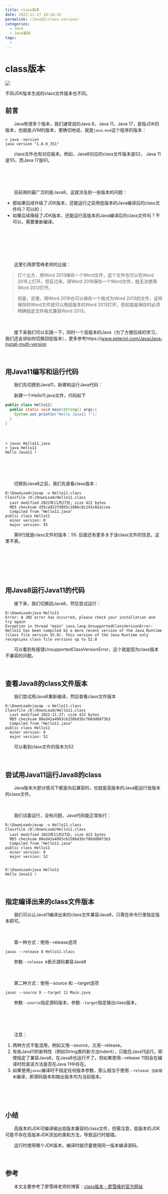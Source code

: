 ```yaml
---
title: class版本
date: 2022-11-27 18:18:32
permalink: /JavaSE/class-version/
categories:
  - Java
  - Java基础
tags:
  - 
---
```

# class版本

![](https://image.peterjxl.com/blog/147.jpg)

不同JDK版本生成的class文件版本也不同。

<!-- more -->

## 前言

　　Java有很多个版本，我们通常说的Java 8，Java 11，Java 17，是指JDK的版本，也就是JVM的版本，更确切地说，就是`java.exe`​这个程序的版本：

```shell
> java -version
java version "1.8.0_351"
```

　　class文件也有对应版本。例如，Java8对应的class文件版本是52， Java 11是55，而Java 17是61。

　　‍

　　‍

　　目前用的最广泛的是Java8，这就涉及到一些版本的问题：

* 那如果后续升级了JDK版本，还能运行之前用低版本的Java编译后的class文件吗？可以的；
* 如果后续降级了JDK版本，还能运行高版本的Java编译后的class文件吗？不可以，需要重新编译。

　　‍

　　‍

　　‍

　　这里引用廖雪峰老师的比喻：

> 打个比方，用Word 2013保存一个Word文件，这个文件也可以在Word 2016上打开。但反过来，用Word 2016保存一个Word文件，就无法使用Word 2013打开。
>
> 但是，且慢，用Word 2016也可以保存一个格式为Word 2013的文件，这样保存的Word文件就可以用低版本的Word 2013打开，但前提是保存时必须明确指定文件格式兼容Word 2013。

　　‍

　　接下来我们可以实践一下，同时一个高版本的Java（为了方便后续的学习，我们还会讲如何切换回低版本），更多参考https://www.peterjxl.com/Java/Java-install-multi-version

　　‍

## 用Java11编写和运行代码

　　我们先切换到Java11，新建和运行Java代码：

　　新建一个Hello11.java文件，代码如下

```java
public class Hello11{
  public static void main(String[] args){
    System.out.println("Hello Java11 !");
  }
}
```

　　‍

```shell
> javac Hello11.java
> java Hello11
Hello Java11 !
```

　　‍

　　‍

　　切换到Java8之前，我们先查看class版本：

```shell
D:\DownLoad>javap -v Hello11.class
Classfile /D:/DownLoad/Hello11.class
  Last modified 2022年11月27日; size 422 bytes
  MD5 checksum d35ca922fd955c1886c8c143c0a2ccea
  Compiled from "Hello11.java"
public class Hello11
  minor version: 0
  major version: 55
```

　　第8行就是class文件的版本：55.   后面还有更多关于该class文件的信息，这里不表。

　　‍

　　‍

　　‍

## 用Java8运行Java11的代码

　　接下来，我们切换回Java8，然后尝试运行：

```shell
D:\DownLoad>java Hello11
Error: A JNI error has occurred, please check your installation and try again
Exception in thread "main" java.lang.UnsupportedClassVersionError: Hello11 has been compiled by a more recent version of the Java Runtime (class file version 55.0), this version of the Java Runtime only recognizes class file versions up to 52.0
```

　　可以看到有报错UnsupportedClassVersionError，这个就是因为class版本不兼容的问题。

　　‍

## 查看Java8的class文件版本

　　我们尝试用Java8重新编译，然后查看class文件版本

```shell
D:\DownLoad>javap -v Hello11.class
Classfile /D:/DownLoad/Hello11.class
  Last modified 2022-11-27; size 422 bytes
  MD5 checksum 08ed42a4993c6150bd3bcf66dd0873b3
  Compiled from "Hello11.java"
public class Hello11
  minor version: 0
  major version: 52
```

　　可以看到class文件的版本为52

　　‍

## 尝试用Java11运行Java8的class

　　Java版本大部分情况下都是向后兼容的，也就是高版本的Java能运行低版本的class文件。

　　‍

　　我们试着运行，没有问题，Java代码能正常执行：

```shell
D:\DownLoad>javap -v Hello11.class
Classfile /D:/DownLoad/Hello11.class
  Last modified 2022年11月27日; size 422 bytes
  MD5 checksum 08ed42a4993c6150bd3bcf66dd0873b3
  Compiled from "Hello11.java"
public class Hello11
  minor version: 0
  major version: 52


D:\DownLoad>java Hello11
Hello Java11 !
```

　　‍

## 指定编译出来的class文件版本

　　我们可以让Java11编译出来的class文件兼容Java8，只需在命令行里指定版本即可。

　　‍

　　第一种方式：使用--release选项

```shell
javac --release 8 Hello11.class
```

　　参数`--release 8`​表示源码兼容Java8

　　‍

　　第二种方式：使用--source 和 --target选项

```shell
javac --source 9 --target 11 Main.java
```

　　参数`--source`​指定源码版本，参数`--target`​指定输出class版本。

　　‍

　　‍

　　注意：

1. 两种方式不能混用，例如又用--source，又用--release。
2. 有些Java11的新特性（例如String类的新方法indent），只能在Java11运行。即使指定了兼容Java8，在Java8也运行不了。但如果使用--release 11则会在编译时检查该方法是否在Java 11中存在。
3. 如果使用`javac`​编译时不指定任何版本参数，那么相当于使用`--release 当前版本`​编译，即源码版本和输出版本均为当前版本。

　　‍

　　‍

## 小结

　　高版本的JDK可编译输出低版本兼容的class文件，但需注意，低版本的JDK可能不存在高版本JDK添加的类和方法，导致运行时报错。

　　运行时使用哪个JDK版本，编译时就尽量使用同一版本编译源码。

　　‍

## 参考

　　本文主要参考了廖雪峰老师的博客：[class版本 - 廖雪峰的官方网站](https://www.liaoxuefeng.com/wiki/1252599548343744/1476084948271136)
